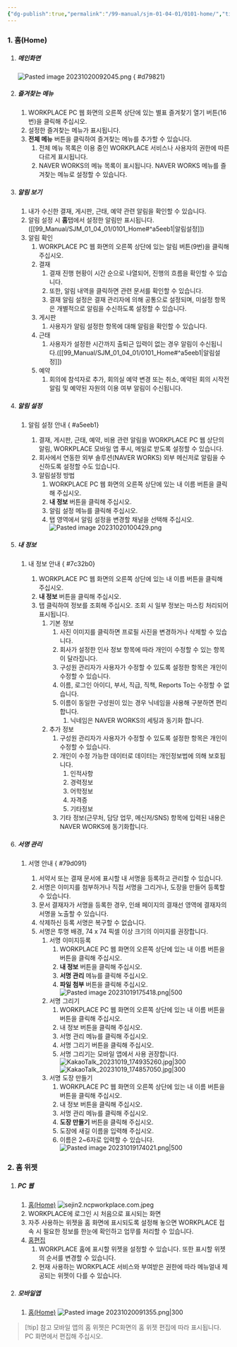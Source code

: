 ```yaml
---
{"dg-publish":true,"permalink":"/99-manual/sjm-01-04-01/0101-home/","title":"1.1 홈(Home)","tags":["workplace","그룹웨어"],"noteIcon":"","created":"","updated":""}
---
```


### 1. 홈(Home)

1. ##### 메인화면
	![Pasted image 20231020092045.png](/img/user/Attach/Pasted%20image%2020231020092045.png)
{ #d79821}

2. ##### 즐겨찾는 메뉴
	1. WORKPLACE PC 웹 화면의 오른쪽 상단에 있는 별표 즐겨찾기 열기 버튼(16번)을 클릭해 주십시오.
	2. 설정한 즐겨찾는 메뉴가 표시됩니다.
	3. **전체 메뉴** 버튼을 클릭하여 즐겨찾는 메뉴를 추가할 수 있습니다.
		1. 전체 메뉴 목록은 이용 중인 WORKPLACE 서비스나 사용자의 권한에 따른 다르게 표시됩니다.
		2. NAVER WORKS의 메뉴 목록이 표시됩니다. NAVER WORKS 메뉴를 즐겨찾는 메뉴로 설정할 수 있습니다.
3. ##### 알림 보기
	1. 내가 수신한 결재, 게시판, 근태, 예약 관련 알림을 확인할 수 있습니다.
	2. 알림 설정 시 **홈**탭에서 설정한 알림만 표시됩니다. ([[99_Manual/SJM_01_04_01/0101_Home#^a5eeb1\|알림설정]])
	3. 알림 확인
		1. WORKPLACE PC 웹 화면의 오른쪽 상단에 있는 알림 버튼(9번)을 클릭해 주십시오.
		2. 결재
			1. 결재 진행 현황이 시간 순으로 나열되어, 진행의 흐름을 확인할 수 있습니다. 
			2. 또한, 알림 내역을 클릭하면 관련 문서를 확인할 수 있습니다. 
			3. 결재 알림 설정은 결재 관리자에 의해 공통으로 설정되며, 미설정 항목은 개별적으로 알림을 수신하도록 설정할 수 있습니다.
		3. 게시판
			1. 사용자가 알림 설정한 항목에 대해 알림을 확인할 수 있습니다.
		4. 근태 
			1. 사용자가 설정한 시간까지 출퇴근 입력이 없는 경우 알림이 수신됩니다.([[99_Manual/SJM_01_04_01/0101_Home#^a5eeb1\|알림설정]])
		5. 예약
			1. 회의에 참석자로 추가, 회의실 예약 변경 또는 취소, 예약된 회의 시작전 알림 및 예약된 자원의 이용 여부 알림이 수신됩니다.
4. ##### 알림 설정 
	1. 알림 설정 안내
{ #a5eeb1}

		1. 결재, 게시판, 근태, 예약, 비용 관련 알림을 WORKPLACE PC 웹 상단의 알림, WORKPLACE 모바일 앱 푸시, 메일로 받도록 설정할 수 있습니다. 
		2. 회사에서 연동한 외부 솔루션(NAVER WORKS) 외부 메신저로 알림을 수신하도록 설정할 수도 있습니다.
		3. 알림설정 방법
			1. WORKPLACE PC 웹 화면의 오른쪽 상단에 있는 내 이름 버튼을 클릭해 주십시오.
			2. **내 정보** 버튼을 클릭해 주십시오.
			3. 알림 설정 메뉴를 클릭해 주십시오.
			4. 탭 영역에서 알림 설정을 변경할 채널을 선택해 주십시오.
			![Pasted image 20231020100429.png](/img/user/Attach/Pasted%20image%2020231020100429.png)
5. ##### 내 정보 
	1. 내 정보 안내
{ #7c32b0}

		1. WORKPLACE PC 웹 화면의 오른쪽 상단에 있는 내 이름 버튼을 클릭해 주십시오.
		2. **내 정보** 버튼을 클릭해 주십시오.
		3. 탭 클릭하여 정보를 조회해 주십시오. 조회 시 일부 정보는 마스킹 처리되어 표시됩니다.
			1. 기본 정보
				1. 사진 이미지를 클릭하면 프로필 사진을 변경하거나 삭제할 수 있습니다.
				2. 회사가 설정한 인사 정보 항목에 따라 개인이 수정할 수 있는 항목이 달라집니다.
				3. 구성원 관리자가 사용자가 수정할 수 있도록 설정한 항목은 개인이 수정할 수 있습니다.
				4. 이름, 로그인 아이디, 부서, 직급, 직책, Reports To는 수정할 수 없습니다.
				5. 이름이 동일한 구성원이 있는 경우 닉네임을 사용해 구분하면 편리합니다.
					1. 닉네임은 NAVER WORKS의 세팅과 동기화 합니다.
			2. 추가 정보
				1. 구성원 관리자가 사용자가 수정할 수 있도록 설정한 항목은 개인이 수정할 수 있습니다.
				2. 개인이 수정 가능한 데이터로 데이터는 개인정보법에 의해 보호됩니다.
					1. 인적사항
					2. 경력정보
					3. 어학정보
					4. 자격증
					5. 기타정보
				3. 기타 정보(근무처, 담당 업무, 메신저/SNS) 항목에 입력된 내용은 NAVER WORKS에 동기화합니다.
6. ##### 서명 관리 
	1. 서명 안내
{ #79d091}

		1. 서약서 또는 결재 문서에 표시할 내 서명을 등록하고 관리할 수 있습니다. 
		2. 서명은 이미지를 첨부하거나 직접 서명을 그리거나, 도장을 만들어 등록할 수 있습니다. 
		3. 문서 결재자가 서명을 등록한 경우, 인쇄 페이지의 결재선 영역에 결재자의 서명을 노출할 수 있습니다.
		4. 삭제하신 등록 서명은 복구할 수 없습니다.
		5. 서명은 투명 배경, 74 x 74 픽셀 이상 크기의 이미지를 권장합니다.
			1. 서명 이미지등록
				1. WORKPLACE PC 웹 화면의 오른쪽 상단에 있는 내 이름 버튼을 버튼을 클릭해 주십시오.
				2. **내 정보** 버튼을 클릭해 주십시오.
				3. **서명 관리** 메뉴를 클릭해 주십시오.
				4. **파일 첨부** 버튼을 클릭해 주십시오.
					![Pasted image 20231019175418.png|500](/img/user/Attach/Pasted%20image%2020231019175418.png)
			2. 서명 그리기
				1. WORKPLACE PC 웹 화면의 오른쪽 상단에 있는 내 이름 버튼을 버튼을 클릭해 주십시오.
				2. 내 정보 버튼을 클릭해 주십시오.
				3. 서명 관리 메뉴를 클릭해 주십시오.
				4. 서명 그리기 버튼을 클릭해 주십시오.
				5. 서명 그리기는 모바일 앱에서 사용 권장합니다.
				![KakaoTalk_20231019_174935260.jpg|300](/img/user/Attach/KakaoTalk_20231019_174935260.jpg)
				![KakaoTalk_20231019_174857050.jpg|300](/img/user/Attach/KakaoTalk_20231019_174857050.jpg)
			1. 서명 도장 만들기
				1.  WORKPLACE PC 웹 화면의 오른쪽 상단에 있는 내 이름 버튼을 버튼을 클릭해 주십시오.
				2. 내 정보 버튼을 클릭해 주십시오.
				3. 서명 관리 메뉴를 클릭해 주십시오.
				4. **도장 만들기** 버튼을 클릭해 주십시오.
				5. 도장에 새길 이름을 입력해 주십시오.
				6. 이름은 2~6자로 입력할 수 있습니다.
				![Pasted image 20231019174021.png|500](/img/user/Attach/Pasted%20image%2020231019174021.png)
### 2. 홈 위젯
1. ##### PC 웹 
	1. [홈(Home)](https://guide.ncloud-docs.com/docs/workplace-pc-home2)
		![sejin2.ncpworkplace.com.jpeg](/img/user/Attach/sejin2.ncpworkplace.com.jpeg)
	2. WORKPLACE에 로그인 시 처음으로 표시되는 화면
	3. 자주 사용하는 위젯을 홈 화면에 표시되도록 설정해 놓으면 WORKPLACE 접속 시 필요한 정보를 한눈에 확인하고 업무를 처리할 수 있습니다.
	4. [홈편집](https://guide.ncloud-docs.com/docs/workplace-pc-home2#홈편집)
		1. WORKPLACE 홈에 표시할 위젯을 설정할 수 있습니다. 또한 표시할 위젯의 순서를 변경할 수 있습니다.
		2. 현재 사용하는 WORKPLACE 서비스와 부여받은 권한에 따라 메뉴얼내 제공되는 위젯이 다를 수 있습니다.
2. ##### 모바일앱
	1. [홈(Home)](https://guide.ncloud-docs.com/docs/workplace-mobile-home2)
	![Pasted image 20231020091355.png|300](/img/user/Attach/Pasted%20image%2020231020091355.png)

> [!tip] 참고
>모바일 앱의 홈 위젯은 PC화면의 홈 위젯 편집에 따라 표시됩니다. PC 화면에서 편집해 주십시오.

